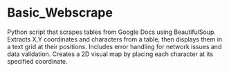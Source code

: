# Basic_Webscrape
Python script that scrapes tables from Google Docs using BeautifulSoup. Extracts X,Y coordinates and characters from a table, then displays them in a text grid at their positions. Includes error handling for network issues and data validation. Creates a 2D visual map by placing each character at its specified coordinate.
